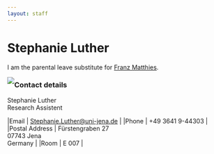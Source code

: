 ```yaml
---
layout: staff
---
```


# Stephanie Luther

I am the parental leave substitute for [Franz Matthies](https://julielab.github.io/web/staff/Matthies/Franz+Matthies.html).

<img style="float: left;" src="http://www.julielab.de/coling_multimedia/de/img/staff/Stephanie+Luther-width-200-height-182.png">

### Contact details
Stephanie Luther<br/>
Research Assistent

|Email | [Stephanie.Luther@uni-jena.de](mailto:Stephanie.Luther@uni-jena.de) |
|Phone | +49 3641 9-44303 |
|Postal Address | Fürstengraben 27<br/> 07743 Jena<br/> Germany |
|Room | E 007 |
